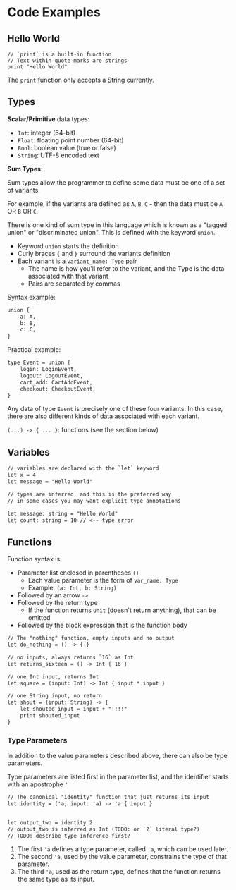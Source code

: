 # Code Examples

## Hello World

```
// `print` is a built-in function
// Text within quote marks are strings
print "Hello World"
```

The `print` function only accepts a String currently.

## Types

**Scalar/Primitive** data types:

- `Int`: integer (64-bit)
- `Float`: floating point number (64-bit)
- `Bool`: boolean value (true or false)
- `String`: UTF-8 encoded text

**Sum Types**:

Sum types allow the programmer to define some data must be one of a set of variants.

For example, if the variants are defined as `A`, `B`, `C` - then the data must be `A` OR `B` OR `C`.

There is one kind of sum type in this language which is known as a "tagged union" or "discriminated union". This is defined with the keyword `union`.

- Keyword `union` starts the definition
- Curly braces `{` and `}` surround the variants definition
- Each variant is a `variant_name: Type` pair
  - The name is how you'll refer to the variant, and the Type is the data associated with that variant
  - Pairs are separated by commas

Syntax example:

```txt
union {
    a: A,
    b: B,
    c: C,
}
```

Practical example:

```txt
type Event = union {
    login: LoginEvent,
    logout: LogoutEvent,
    cart_add: CartAddEvent,
    checkout: CheckoutEvent,
}
```

Any data of type `Event` is precisely one of these four variants. In this case, there are also different kinds of data associated with each variant.

`(...) -> { ... }`: functions (see the section below)

## Variables

```txt
// variables are declared with the `let` keyword
let x = 4
let message = "Hello World"

// types are inferred, and this is the preferred way
// in some cases you may want explicit type annotations

let message: string = "Hello World"
let count: string = 10 // <-- type error
```

## Functions

Function syntax is:

- Parameter list enclosed in parentheses `()`
  - Each value parameter is the form of `var_name: Type`
  - Example: `(a: Int, b: String)`
- Followed by an arrow `->`
- Followed by the return type
  - If the function returns `Unit` (doesn't return anything), that can be omitted
- Followed by the block expression that is the function body

```txt
// The "nothing" function, empty inputs and no output
let do_nothing = () -> { }

// no inputs, always returns `16` as Int
let returns_sixteen = () -> Int { 16 }

// one Int input, returns Int
let square = (input: Int) -> Int { input * input }

// one String input, no return
let shout = (input: String) -> {
    let shouted_input = input + "!!!!"
    print shouted_input
}
```

### Type Parameters

In addition to the value parameters described above, there can also be type parameters.

Type parameters are listed first in the parameter list, and the identifier starts with an apostrophe `'`

```txt
// The canonical "identity" function that just returns its input
let identity = ('a, input: 'a) -> 'a { input }


let output_two = identity 2
// output_two is inferred as Int (TODO: or `2` literal type?)
// TODO: describe type inference first?
```

1. The first `'a` defines a type parameter, called `'a`, which can be used later.
2. The second `'a`, used by the value parameter, constrains the type of that parameter.
3. The third `'a`, used as the return type, defines that the function returns the same type as its input.
